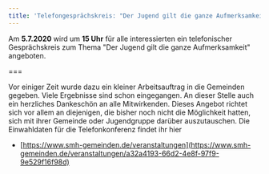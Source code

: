 ```yaml
---
title: 'Telefongesprächskreis: "Der Jugend gilt die ganze Aufmerksamkeit"'
---
```


Am **5.7.2020** wird um **15 Uhr** für alle interessierten ein telefonischer Gesprächskreis zum Thema "Der Jugend gilt die ganze Aufmerksamkeit" angeboten.

===

Vor einiger Zeit wurde dazu ein kleiner Arbeitsauftrag in die Gemeinden gegeben. Viele Ergebnisse sind schon eingegangen. An dieser Stelle auch ein herzliches Dankeschön an alle Mitwirkenden.
Dieses Angebot richtet sich vor allem an diejenigen, die bisher noch nicht die Möglichkeit hatten, sich mit ihrer Gemeinde oder Jugendgruppe darüber auszutauschen.
Die Einwahldaten für die Telefonkonferenz findet ihr hier
* [https://www.smh-gemeinden.de/veranstaltungen](https://www.smh-gemeinden.de/veranstaltungen/a32a4193-66d2-4e8f-97f9-9e529f16f98d)
